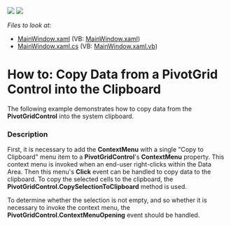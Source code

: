 <!-- default badges list -->
[![](https://img.shields.io/badge/Open_in_DevExpress_Support_Center-FF7200?style=flat-square&logo=DevExpress&logoColor=white)](https://supportcenter.devexpress.com/ticket/details/E2126)
[![](https://img.shields.io/badge/📖_How_to_use_DevExpress_Examples-e9f6fc?style=flat-square)](https://docs.devexpress.com/GeneralInformation/403183)
<!-- default badges end -->
<!-- default file list -->
*Files to look at*:

* [MainWindow.xaml](./CS/HowToCopyClipboard/MainWindow.xaml) (VB: [MainWindow.xaml](./VB/HowToCopyClipboard/MainWindow.xaml))
* [MainWindow.xaml.cs](./CS/HowToCopyClipboard/MainWindow.xaml.cs) (VB: [MainWindow.xaml.vb](./VB/HowToCopyClipboard/MainWindow.xaml.vb))
<!-- default file list end -->
# How to: Copy Data from a PivotGrid Control into the Clipboard


<p>The following example demonstrates how to copy data from the <strong>PivotGridControl</strong> into the system clipboard.</p>


<h3>Description</h3>

<p>First, it is necessary to add the <strong>ContextMenu</strong> with a single &quot;Copy to Clipboard&quot; menu item to a <strong>PivotGridControl</strong>&#39;s <strong>ContextMenu</strong> property. This context menu is invoked when an end-user right-clicks within the Data Area. Then this menu&#39;s <strong>Click</strong> event can be handled to copy data to the clipboard. To copy the selected cells to the clipboard, the <strong>PivotGridControl.CopySelectionToClipboard</strong> method is used.</p><p>To determine whether the selection is not empty, and so whether it is necessary to invoke the context menu, the <strong>PivotGridControl.ContextMenuOpening</strong> event should be handled.</p>

<br/>


